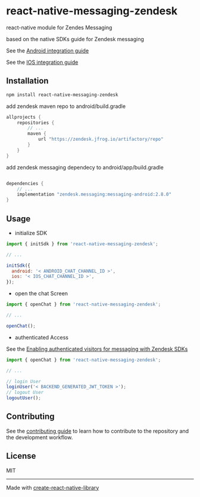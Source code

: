 # react-native-messaging-zendesk

react-native module for Zendes Messaging

based on the native SDKs guide for Zendesk messaging

See the [Android integration guide](https://developer.zendesk.com/documentation/zendesk-web-widget-sdks/sdks/web/getting_started/)

See the [IOS integration guide](https://developer.zendesk.com/documentation/zendesk-web-widget-sdks/sdks/ios/getting_started/)

## Installation

```sh
npm install react-native-messaging-zendesk
```

add zendesk maven repo to android/build.gradle

```gradle
allprojects {
    repositories {
        // ...
        maven {
            url "https://zendesk.jfrog.io/artifactory/repo"
        }
    }
}
```

add zendesk messaging dependecy to android/app/build.gradle

```gradle

dependencies {
    // ...
    implementation "zendesk.messaging:messaging-android:2.8.0"
}
```

## Usage

- initialize SDK

```js
import { initSdk } from 'react-native-messaging-zendesk';

// ...

initSdk({
  android: '< ANDROID_CHAT_CHANNEL_ID >',
  ios: '< IOS_CHAT_CHANNEL_ID >',
});
```

- open the chat Screen

```js
import { openChat } from 'react-native-messaging-zendesk';

// ...

openChat();
```

- authenticated Access

See the [Enabling authenticated visitors for messaging with Zendesk SDKs](https://developer.zendesk.com/documentation/zendesk-web-widget-sdks/sdks/web/enabling_auth_visitors/)

```js
import { openChat } from 'react-native-messaging-zendesk';

// ...

// login User
loginUser('< BACKEND_GENERATED_JWT_TOKEN >');
// logout User
logoutUser();
```

## Contributing

See the [contributing guide](CONTRIBUTING.md) to learn how to contribute to the repository and the development workflow.

## License

MIT

---

Made with [create-react-native-library](https://github.com/callstack/react-native-builder-bob)

